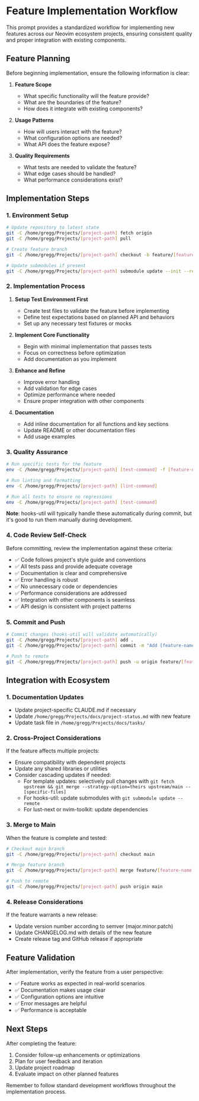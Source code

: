 # Feature Implementation Workflow

This prompt provides a standardized workflow for implementing new features across our Neovim ecosystem projects, ensuring consistent quality and proper integration with existing components.

## Feature Planning

Before beginning implementation, ensure the following information is clear:

1. **Feature Scope**
   - What specific functionality will the feature provide?
   - What are the boundaries of the feature?
   - How does it integrate with existing components?

2. **Usage Patterns**
   - How will users interact with the feature?
   - What configuration options are needed?
   - What API does the feature expose?

3. **Quality Requirements**
   - What tests are needed to validate the feature?
   - What edge cases should be handled?
   - What performance considerations exist?

## Implementation Steps

### 1. Environment Setup

```bash
# Update repository to latest state
git -C /home/gregg/Projects/[project-path] fetch origin
git -C /home/gregg/Projects/[project-path] pull

# Create feature branch
git -C /home/gregg/Projects/[project-path] checkout -b feature/[feature-name]

# Update submodules if present
git -C /home/gregg/Projects/[project-path] submodule update --init --recursive
```

### 2. Implementation Process

1. **Setup Test Environment First**
   - Create test files to validate the feature before implementing
   - Define test expectations based on planned API and behaviors
   - Set up any necessary test fixtures or mocks

2. **Implement Core Functionality**
   - Begin with minimal implementation that passes tests
   - Focus on correctness before optimization
   - Add documentation as you implement

3. **Enhance and Refine**
   - Improve error handling
   - Add validation for edge cases
   - Optimize performance where needed
   - Ensure proper integration with other components

4. **Documentation**
   - Add inline documentation for all functions and key sections
   - Update README or other documentation files
   - Add usage examples

### 3. Quality Assurance

```bash
# Run specific tests for the feature
env -C /home/gregg/Projects/[project-path] [test-command] -f [feature-name]

# Run linting and formatting
env -C /home/gregg/Projects/[project-path] [lint-command]

# Run all tests to ensure no regressions
env -C /home/gregg/Projects/[project-path] [test-command]
```

**Note**: hooks-util will typically handle these automatically during commit, but it's good to run them manually during development.

### 4. Code Review Self-Check

Before committing, review the implementation against these criteria:

- ✅ Code follows project's style guide and conventions
- ✅ All tests pass and provide adequate coverage
- ✅ Documentation is clear and comprehensive
- ✅ Error handling is robust
- ✅ No unnecessary code or dependencies
- ✅ Performance considerations are addressed
- ✅ Integration with other components is seamless
- ✅ API design is consistent with project patterns

### 5. Commit and Push

```bash
# Commit changes (hooks-util will validate automatically)
git -C /home/gregg/Projects/[project-path] add .
git -C /home/gregg/Projects/[project-path] commit -m "Add [feature-name] with [brief description]"

# Push to remote
git -C /home/gregg/Projects/[project-path] push -u origin feature/[feature-name]
```

## Integration with Ecosystem

### 1. Documentation Updates

- Update project-specific CLAUDE.md if necessary
- Update `/home/gregg/Projects/docs/project-status.md` with new feature
- Update task file in `/home/gregg/Projects/docs/tasks/`

### 2. Cross-Project Considerations

If the feature affects multiple projects:

- Ensure compatibility with dependent projects
- Update any shared libraries or utilities
- Consider cascading updates if needed:
  - For template updates: selectively pull changes with `git fetch upstream && git merge --strategy-option=theirs upstream/main -- [specific-files]`
  - For hooks-util: update submodules with `git submodule update --remote`
  - For lust-next or nvim-toolkit: update dependencies

### 3. Merge to Main

When the feature is complete and tested:

```bash
# Checkout main branch
git -C /home/gregg/Projects/[project-path] checkout main

# Merge feature branch
git -C /home/gregg/Projects/[project-path] merge feature/[feature-name]

# Push to remote
git -C /home/gregg/Projects/[project-path] push origin main
```

### 4. Release Considerations

If the feature warrants a new release:

- Update version number according to semver (major.minor.patch)
- Update CHANGELOG.md with details of the new feature
- Create release tag and GitHub release if appropriate

## Feature Validation

After implementation, verify the feature from a user perspective:

- ✅ Feature works as expected in real-world scenarios
- ✅ Documentation makes usage clear
- ✅ Configuration options are intuitive
- ✅ Error messages are helpful
- ✅ Performance is acceptable

## Next Steps

After completing the feature:

1. Consider follow-up enhancements or optimizations
2. Plan for user feedback and iteration
3. Update project roadmap
4. Evaluate impact on other planned features

Remember to follow standard development workflows throughout the implementation process.